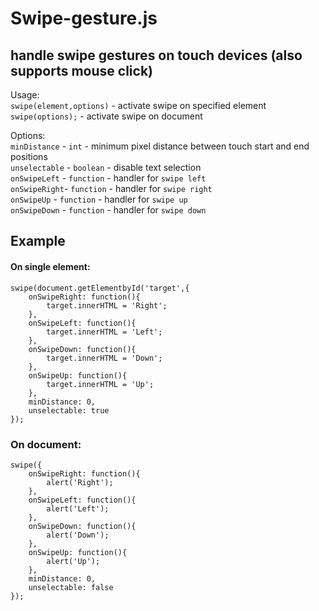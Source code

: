 # Swipe-gesture.js## handle swipe gestures on touch devices (also supports mouse click)Usage: <br>`swipe(element,options)`  - activate swipe on specified element <br>`swipe(options);` - activate swipe on document <br>Options:  <br>`minDistance` - `int` - minimum pixel distance between touch start and end positions <br>`unselectable` - `boolean` - disable text selection <br>`onSwipeLeft` - `function` - handler for `swipe left` <br>`onSwipeRight`- `function` - handler for `swipe right` <br>`onSwipeUp` - `function` - handler for `swipe up` <br>`onSwipeDown` - `function` - handler for `swipe down` <br>## Example#### On single element:```swipe(document.getElementbyId('target',{	onSwipeRight: function(){		target.innerHTML = 'Right';	},	onSwipeLeft: function(){		target.innerHTML = 'Left';	},	onSwipeDown: function(){		target.innerHTML = 'Down';	},	onSwipeUp: function(){		target.innerHTML = 'Up';	},	minDistance: 0,	unselectable: true});```### On document:```swipe({	onSwipeRight: function(){		alert('Right');	},	onSwipeLeft: function(){		alert('Left');	},	onSwipeDown: function(){		alert('Down');	},	onSwipeUp: function(){		alert('Up');	},	minDistance: 0,	unselectable: false});```